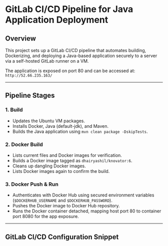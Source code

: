 # GitLab CI/CD Pipeline for Java Application Deployment

## Overview

This project sets up a GitLab CI/CD pipeline that automates building, Dockerizing, and deploying a Java-based application securely to a server via a self-hosted GitLab runner on a VM.

The application is exposed on port 80 and can be accessed at:  
`http://52.66.235.163/`

---

## Pipeline Stages

### 1. Build

- Updates the Ubuntu VM packages.
- Installs Docker, Java (default-jdk), and Maven.
- Builds the Java application using `mvn clean package -DskipTests`.

### 2. Docker Build

- Lists current files and Docker images for verification.
- Builds a Docker image tagged as `dhairyashil/knovator:6`.
- Cleans up dangling Docker images.
- Lists Docker images again to confirm the build.

### 3. Docker Push & Run

- Authenticates with Docker Hub using secured environment variables (`$DOCKERHUB_USERNAME` and `$DOCKERHUB_PASSWORD`).
- Pushes the Docker image to Docker Hub repository.
- Runs the Docker container detached, mapping host port 80 to container port 8080 for the app exposure.

---

## GitLab CI/CD Configuration Snippet

